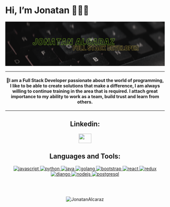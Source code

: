 # Hi, I’m Jonatan 👨🏻‍💻

<img src="./img/bannerr.png"/>


<hr>
<h4 align="center">🧑I am a <b>Full Stack Developer passionate about the world of programming</b>, I like to be able to create solutions that make a difference, I am always willing to continue training in the area that is required. I attach great importance to my ability to work as a team, build trust and learn from others. </h4>
<hr>
<div align="center">
<h2> Linkedin:</h2> 

</div>
<div></div>
<p align="center">
<a href="https://www.linkedin.com/in/jonatanalcaraz" target="_blank"><img align="center" src="https://cdn.jsdelivr.net/npm/simple-icons@3.0.1/icons/linkedin.svg"  height="30" width="40" /></a>
</p>
<p align="center">
<h2 align="center">Languages and Tools:</h2>
<p align="center">  <a href="https://developer.mozilla.org/en-US/docs/Web/JavaScript" target="_blank"> <img src="https://upload.wikimedia.org/wikipedia/commons/thumb/9/99/Unofficial_JavaScript_logo_2.svg/1024px-Unofficial_JavaScript_logo_2.svg.png" alt="javascript" width="40" height="40"/> </a>
 <a href="https://www.python.org/" target="_blank"> <img src="https://s3.dualstack.us-east-2.amazonaws.com/pythondotorg-assets/media/community/logos/python-logo-only.png" alt="python" height="40"/> </a>
<a href="https://www.java.com/es/" target="_blank"> <img src="https://logos-download.com/wp-content/uploads/2016/10/Java_logo_icon.png" alt="java" width="90" /> </a>
<a href="https://go.dev/" target="_blank"> <img src="https://seeklogo.com/images/G/go-logo-046185B647-seeklogo.com.png" alt="golang" width="30" height="40"/> </a>
<a href="https://getbootstrap.com" target="_blank"> <img src="https://upload.wikimedia.org/wikipedia/commons/thumb/b/b2/Bootstrap_logo.svg/1024px-Bootstrap_logo.svg.png" alt="bootstrap" width="40" height="40"/> </a>
<a href="https://reactjs.org/" target="_blank"> <img src="https://seeklogo.com/images/R/react-logo-7B3CE81517-seeklogo.com.png" alt="react" width="40" height="40"/> </a>
<a href="https://redux.js.org" target="_blank"> <img src="https://seeklogo.com/images/R/redux-logo-9CA6836C12-seeklogo.com.png" alt="redux" width="40" height="40"/>
 <a href="https://www.djangoproject.com/" target="_blank"> <img src="https://avatars.githubusercontent.com/u/27804?s=200&v=4" alt="django" height="40"/> </a>
<a href="https://nodejs.org" target="_blank"> <img src="https://cdn.pixabay.com/photo/2015/04/23/17/41/node-js-736399_960_720.png" alt="nodejs" height="40"/> </a>
<a href="https://www.postgresql.org" target="_blank"> <img src="https://upload.wikimedia.org/wikipedia/commons/thumb/2/29/Postgresql_elephant.svg/1200px-Postgresql_elephant.svg.png" alt="postgresql" width="40" height="40"/> </a>
</p>
</br>
</br>
<div>
<p align="center"><img align="center" src="https://github-readme-stats.vercel.app/api/top-langs?username=JonatanAlcaraz&show_icons=true&theme=dark&locale=en" alt="JonatanAlcaraz" /></p>
</br></div></br>
